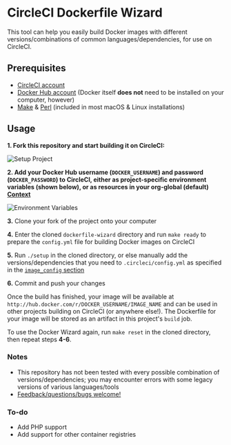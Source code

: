 # CircleCI Dockerfile Wizard

This tool can help you easily build Docker images with different versions/combinations of common languages/dependencies, for use on CircleCI.

## Prerequisites

- [CircleCI account](https://circleci.com/signup)
- [Docker Hub account](https://hub.docker.com) (Docker itself **does not** need to be installed on your computer, however)
- [Make](https://en.wikipedia.org/wiki/Make_(software)) & [Perl](https://perl.org) (included in most macOS & Linux installations)

## Usage

**1. Fork this repository and start building it on CircleCI:**

![Setup Project](https://raw.githubusercontent.com/CircleCI-Public/dockerfile-wizard/master/img/setup%20project.jpg "Setup Project")

**2. Add your Docker Hub username (`DOCKER_USERNAME`) and password (`DOCKER_PASSWORD`) to CircleCI, either as project-specific environment variables (shown below), or as resources in your **org-global** (default) [Context](https://circleci.com/docs/2.0/contexts)**

![Environment Variables](https://raw.githubusercontent.com/CircleCI-Public/dockerfile-wizard/master/img/env%20vars.jpg "Environment Variables")

**3.** Clone your fork of the project onto your computer

**4.** Enter the cloned `dockerfile-wizard` directory and run `make ready` to prepare the `config.yml` file for building Docker images on CircleCI

**5.** Run `./setup` in the cloned directory, or else manually add the versions/dependencies that you need to `.circleci/config.yml` as specified in the [`image_config` section](https://github.com/circleci/dockerfile-wizard/blob/231237de1f6aaa0d197998044867816e0f8e7454/.circleci/config.yml#L1)

**6.** Commit and push your changes

Once the build has finished, your image will be available at `http://hub.docker.com/r/DOCKER_USERNAME/IMAGE_NAME` and can be used in other projects building on CircleCI (or anywhere else!). The Dockerfile for your image will be stored as an artifact in this project's `build` job.

To use the Docker Wizard again, run `make reset` in the cloned directory, then repeat steps **4-6**.

### Notes

- This repository has not been tested with every possible combination of versions/dependencies; you may encounter errors with some legacy versions of various languages/tools
- [Feedback/questions/bugs welcome!](https://github.com/CircleCI-Public/dockerfile-wizard/issues)

### To-do

- Add PHP support
- Add support for other container registries
